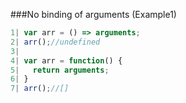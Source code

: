 ###No binding of arguments (Example1)

```javascript
1| var arr = () => arguments;
2| arr();//undefined
3| 
4| var arr = function() { 
5|   return arguments;
6| }
7| arr();//[]
```